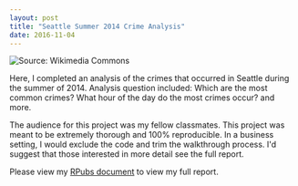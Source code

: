 ```yaml
---
layout: post
title: "Seattle Summer 2014 Crime Analysis"
date: 2016-11-04
---
```

<img class="post" src="https://upload.wikimedia.org/wikipedia/commons/c/cc/Police_Line_Crime_Scene_2498847226.jpg" alt="Source: Wikimedia Commons">
  
Here, I completed an analysis of the crimes that occurred in Seattle during the
summer of 2014. Analysis question included: Which are the most common crimes? What hour of
the day do the most crimes occur? and more.  

The audience for this project was my fellow classmates. This project was meant to be 
extremely thorough and 100% reproducible. In a business setting, I would exclude the code
and trim the walkthrough process. I'd suggest that those interested in more detail see the 
full report.

  
Please view my [RPubs document](http://rpubs.com/kafay/Seattle-summer-crime-data-2014-analysis)
to view my full report. 


